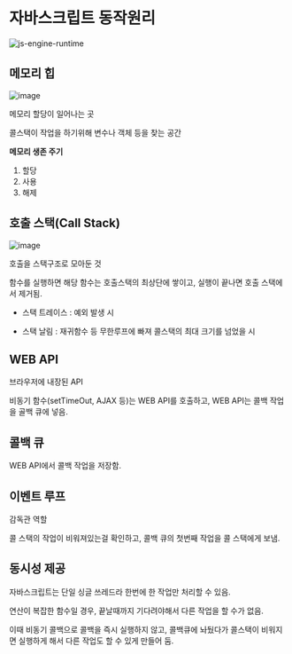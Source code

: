 # 자바스크립트 동작원리 

![js-engine-runtime](https://user-images.githubusercontent.com/26542929/85988916-b9fd4f00-ba2a-11ea-8430-6170b826ee75.png)

## 메모리 힙

![image](https://user-images.githubusercontent.com/26542929/85989782-fb422e80-ba2b-11ea-9a4d-fe3d4fbc4401.png)

메모리 할당이 일어나는 곳

콜스택이 작업을 하기위해 변수나 객체 등을 찾는 공간


**메모리 생존 주기**
1. 할당
2. 사용
3. 해제


## 호출 스택(Call Stack)


![image](https://user-images.githubusercontent.com/26542929/85989112-0c3e7000-ba2b-11ea-9356-1812b1cfb7f0.png)

호출을 스택구조로 모아둔 것

함수를 실행하면 해당 함수는 호출스택의 최상단에 쌓이고, 실행이 끝나면 호출 스택에서 제거됨.


* 스택 트레이스 : 예외 발생 시

* 스택 날림 : 재귀함수 등 무한루프에 빠져 콜스택의 최대 크기를 넘었을 시


## WEB API


브라우저에 내장된 API

비동기 함수(setTimeOut, AJAX 등)는 WEB API를 호출하고, WEB API는 콜백 작업을 골백 큐에 넣음.


## 콜백 큐


WEB API에서 콜백 작업을 저장함.


## 이벤트 루프


감독관 역할


콜 스택의 작업이 비워져있는걸 확인하고, 콜백 큐의 첫번째 작업을 콜 스택에게 보냄.


## 동시성 제공


자바스크립트는 단일 싱글 쓰레드라 한번에 한 작업만 처리할 수 있음.

연산이 복잡한 함수일 경우, 끝날때까지 기다려야해서 다른 작업을 할 수가 없음.

이때 비동기 콜백으로 콜백을 즉시 실행하지 않고, 콜백큐에 놔뒀다가 콜스택이 비워지면 실행하게 해서 다른 작업도 할 수 있게 만들어 둠.



